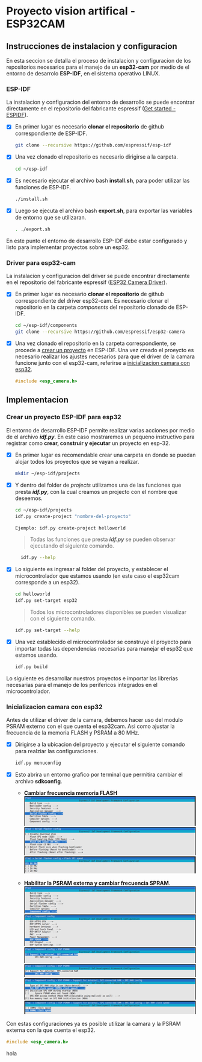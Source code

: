 # Proyecto vision artifical - ESP32CAM

 ## Instrucciones de instalacion y configuracion
 En esta seccion se detalla el proceso de instalacion y configuracion de los repositorios necesarios para el manejo de un **esp32-cam** por medio de el entorno de desarrolo **ESP-IDF**, en el sistema operativo LINUX. 

 ### ESP-IDF
 La instalacion y configuracion del entorno de desarrollo se puede encontrar directamente en el repositorio del fabricante espressif ([Get started - ESPIDF](https://docs.espressif.com/projects/esp-idf/en/latest/esp32/get-started/index.html)).

 - [x] En primer lugar es necesario **clonar el repositorio** de github correspondiente de ESP-IDF.
   ```sh
   git clone --recursive https://github.com/espressif/esp-idf
   ``` 
 - [x] Una vez clonado el repositorio es necesario dirigirse a la carpeta.
   ```sh
   cd ~/esp-idf
   ```
 - [x] Es necesario ejecutar el archivo bash **install.sh**, para poder utilizar las funciones de ESP-IDF.
   ```sh
   ./install.sh
   ``` 
 - [x] Luego se ejecuta el archivo bash **export.sh**, para exportar las variables de entorno que se utilizaran.
   ```sh
   . ./export.sh
   ```
En este punto el entorno de desarrollo ESP-IDF debe estar configurado y listo para implementar proyectos sobre un esp32.


 ### Driver para esp32-cam 
  La instalacion y configuracion del driver se puede encontrar directamente en el repositorio del fabricante espressif ([ESP32 Camera Driver](https://github.com/espressif/esp32-camera)).

 - [x] En primer lugar es necesario **clonar el repositorio** de github correspondiente del driver esp32-cam. Es necesario clonar el repositorio en la carpeta *components* del repositorio clonado de ESP-IDF.
   ```sh
   cd ~/esp-idf/components
   git clone --recursive https://github.com/espressif/esp32-camera
   ``` 
 - [x] Una vez clonado el repositorio en la carpeta correspondiente, se procede a [crear un proyecto](#crear-un-proyecto-esp-idf) en ESP-IDF. Una vez creado el proeycto es necesario realizar los ajustes necesarios para que el driver de la camara funcione junto con el esp32-cam, referirse a [inicializacion camara con esp32](#inicializacion-camara-con-esp32).
    ```c
    #include <esp_camera.h>
    ```

 ## Implementacion
 
 ### Crear un proyecto ESP-IDF para esp32
 El entorno de desarrollo ESP-IDF permite realizar varias acciones por medio de el archivo ***idf.py***. En este caso mostraremos un pequeno instructivo para registrar como **crear, construir y ejecutar** un proyecto en esp-32.

 - [x] En primer lugar es recomendable crear una carpeta en donde se puedan alojar todos los proyectos que se vayan a realizar.

    ```sh
    mkdir ~/esp-idf/projects
    ```
 - [x] Y dentro del folder de *projects* utilizamos una de las funciones que presta ***idf.py***, con la cual creamos un projecto con el nombre que deseemos.

    ```sh
    cd ~/esp-idf/projects
    idf.py create-project "nombre-del-proyecto"
    ```
    ```sh
    Ejemplo: idf.py create-project helloworld
    ```
      > Todas las funciones que presta ***idf.py*** se pueden observar ejecutando el siguiente comando.

      ```sh
        idf.py --help
      ```

 - [x] Lo siguiente es ingresar al folder del proyecto, y establecer el microcontrolador que estamos usando (en este caso el esp32cam corresponde a un esp32).

    ```sh
    cd helloworld
    idf.py set-target esp32
    ```
    > Todos los microcontroladores disponibles se pueden visualizar con el siguiente comando.
    ```sh
    idf.py set-target --help
    ```
 - [X] Una vez establecido el microcontrolador se construye el proyecto para importar todas las dependencias necesarias para manejar el esp32 que estamos usando.
    ```sh
    idf.py build
    ```
Lo siguiente es desarrollar nuestros proyectos e importar las librerias necesarias para el manejo de los perifericos integrados en el microcontrolador.

### Inicializacion camara con esp32
 Antes de utilizar el driver de la camara, debemos hacer uso del modulo PSRAM externo con el que cuenta el esp32cam. Asi como ajustar la frecuencia de la memoria FLASH y PSRAM a 80 MHz.
  - [X] Dirigirse a la ubicacion del proyecto y ejecutar el siguiente comando para realziar las configuraciones.
    ```sh
    idf.py menuconfig
    ```
  - [X] Esto abrira un entorno grafico por terminal que permitira cambiar el archivo **sdkconfig**.
  
    * **Cambiar frecuencia memoria FLASH**
       ![menu1](/docs/img/menu1.png)
       ![menu2](/docs/img/menu2.png)
       ![menu3](/docs/img/menu3.png)
       
    * **Habilitar la PSRAM externa y cambiar frecuencia SPRAM**.
       ![menu4](/docs/img/menu4.png)
       ![menu5](/docs/img/menu5.png)
       ![menu6](/docs/img/menu6.png)
       ![menu7](/docs/img/menu7.png) 
       ![menu8](/docs/img/menu8.png)
       ![menu9](/docs/img/menu9.png)

Con estas configuraciones ya es posible utilizar la camara y la PSRAM externa con la que cuenta el esp32.
```c
#include <esp_camera.h>
```


hola